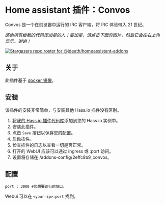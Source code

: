 # Home assistant 插件：Convos

Convos 是一个在浏览器中运行的 IRC 客户端，将 IRC 体验带入 21 世纪。

_感谢所有给我的代码库加星的人！要加星，请点击下面的图片，然后它会在右上角显示。谢谢！_

[![Stargazers repo roster for @jdeath/homeassistant-addons](https://reporoster.com/stars/jdeath/homeassistant-addons)](https://github.com/jdeath/homeassistant-addons/stargazers)

## 关于

此插件基于 [docker 镜像](https://github.com/convos-chat/convos/)。

## 安装

该插件的安装非常简单，与安装其他 Hass.io 插件没有区别。

1. [将我的 Hass.io 插件代码库][repository]添加到您的 Hass.io 实例中。
1. 安装此插件。
1. 点击 `Save` 按钮以保存您的配置。
1. 启动插件。
1. 检查插件的日志以查看一切是否正常。
1. 打开的 WebUI 应该可以通过 ingress 或 <your-ip>:port 访问。
1. 设置将存储在 /addons-config/2effc9b9_convos。

## 配置

```
port : 3000 #您想要运行的端口。
```

Webui 可以在 `<your-ip>:port` 找到。

[repository]: https://github.com/jdeath/homeassistant-addons